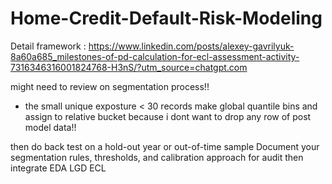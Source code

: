 # Home-Credit-Default-Risk-Modeling

Detail framework : https://www.linkedin.com/posts/alexey-gavrilyuk-8a60a685_milestones-of-pd-calculation-for-ecl-assessment-activity-7316346316001824768-H3nS/?utm_source=chatgpt.com

might need to review on segmentation process!!

- the small unique exposture < 30 records make global quantile bins and assign to relative bucket because i dont want to drop any row of post model data!!

then do back test on a hold-out year or out-of-time sample
Document your segmentation rules, thresholds, and calibration approach for audit
then integrate EDA LGD ECL
